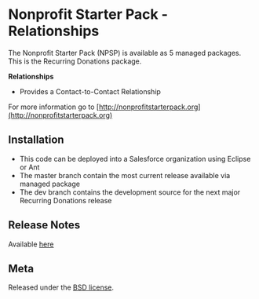 Nonprofit Starter Pack - Relationships
=================================================

The Nonprofit Starter Pack (NPSP) is available as 5 managed packages.
This is the Recurring Donations package.

**Relationships**

* Provides a Contact-to-Contact Relationship


For more information go to [http://nonprofitstarterpack.org](http://nonprofitstarterpack.org) 

Installation
---

* This code can be deployed into a Salesforce organization using Eclipse or Ant
* The master branch contain the most current release available via managed package
* The dev branch contains the development source for the next major Recurring Donations release


Release Notes
---
Available [here](https://github.com/SalesforceFoundation/Recurring_Donations/wiki/Release-Notes)


Meta
----

Released under the [BSD license](http://www.opensource.org/licenses/BSD-3-Clause).